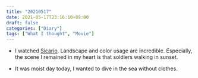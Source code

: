 ```yaml
---
title: "20210517"
date: 2021-05-17T23:16:10+09:00
draft: false
categories: ["Diary"]
tags: ["What I thought", "Movie"]
---
```


- I watched [Sicario](https://en.wikipedia.org/wiki/Sicario_(2015_film)). Landscape and color usage are incredible. Especially, the scene I remained in my heart is that soldiers walking in sunset. 

- It was moist day today, I wanted to dive in the sea without clothes.
